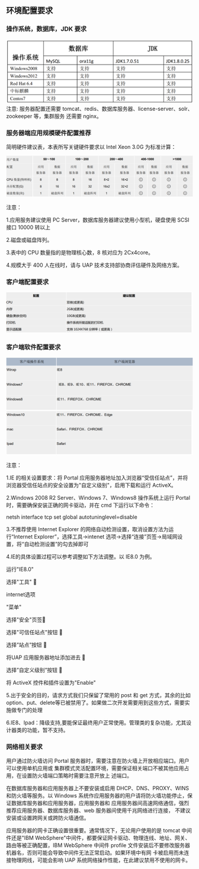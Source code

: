 ## 环境配置要求

### 操作系统，数据库，JDK 要求


![](/articles/portal/3-/images/3-c-1.png)
注意: 服务器配置还需要 tomcat、redis、数据库服务器、license-server、solr、zookeeper 等，集群服务
还需要 nginx。

### 服务器端应用规模硬件配置推荐

简明硬件建议表，本表所写关键硬件要求以 Intel Xeon 3.0G 为标准计算：

![](/articles/portal/3-/images/3-c-2.png)

注意：

1.应用服务建议使用 PC Server，数据库服务器建议使用小型机，硬盘使用 SCSI 接口 10000 转以上

2.磁盘或磁盘阵列。

3.表中的 CPU 数量指的是物理核心数，8 核对应为 2Cx4core。

4.规模大于 400 人在线时，请与 UAP 技术支持部协商评估硬件及网络方案。

### 客户端配置要求 

![](/articles/portal/3-/images/3-c-3.png)

### 客户端软件配置要求

![](/articles/portal/3-/images/3-c-4.png)
![](/articles/portal/3-/images/3-c-5.png)

注意：

1.IE 的相关设置要求：将 Portal 应用服务器地址加入浏览器“受信任站点”，并将浏览器受信任站点的安全设置为"自定义级别"，启用下载和运行 ActiveX。

2.Windows 2008 R2 Server、Windows 7、Windows8 操作系统上运行 Portal 时，需要确保安装正确的网卡驱动，并在 cmd 下运行以下命令：


netsh interface tcp set global autotuninglevel=disable


3.不推荐使用 Internet Explorer 的网络自动检测设置，取消设置方法为运行“Internet Explorer”，选择工具->intenet 选项->选择“连接”页签->局域网设置，将“自动检测设置”的勾去掉即可

4.IE的具体设置过程可以参考调整如下方法调整。以 IE8.0 为例。

运行"IE8.0"

选择"工具" 

internet选项

"菜单"

选择"安全"页签

选择"可信任站点"按钮  

选择”站点”按钮 

将UAP 应用服务器地址添加进去  

选择”自定义级别”按钮  

将 ActiveX 控件和插件设置为"Enable"

5.出于安全的目的，请求方式我们只保留了常用的 post 和 get 方式，其余的比如 option、put、delete等已被禁用了。如果做二次开发需要用到这些方式，需要实施做专门的处理


6.IE8、Ipad：降级支持,要能保证最终用户正常使用。管理类的复杂功能，尤其设计器类的功能，暂不支持。


### 网络相关要求

用户通过防火墙访问 Portal 服务器时，需要注意在防火墙上开放相应端口。用户可以使用单机应用或
集群模式灵活配置环境，需要保证相关端口不被其他应用占用，在设置防火墙端口策略时需要注意开放上
述端口。

在数据库服务器和应用服务器上不要安装或启用 DHCP、DNS、PROXY、WINS 和防火墙等服务。以
Windows 系统作应用服务器的用户请将防火墙功能停止，保证数据库服务器和应用服务器，应用服务器和
应用服务器间高速网络通信，强烈推荐应用服务器、数据库服务器、web 服务器间使用千兆网络进行连接，
不建议安装或设置跨网关或跨防火墙通信。

应用服务器的网卡正确设置很重要。通常情况下，无论用户使用的是 tomcat 中间件还是"IBM
WebSphere"中间件，都要保证网卡驱动、物理连线、地址、网关、路由等被正确配置，IBM WebSphere
中间件 profile 文件安装后不要修改服务器机器名，否则可能会导致中间件无法正常启动。如果环境中有网
卡被启用而未连接物理网线，可能会影响 UAP 系统网络操作性能，在此建议禁用不使用的网卡。
